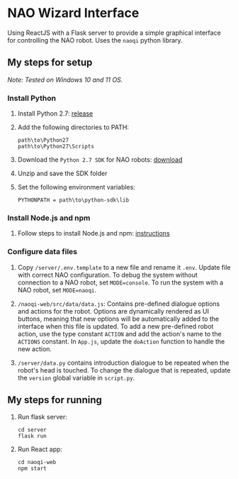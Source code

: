 # NAO Wizard Interface

Using ReactJS with a Flask server to provide a simple graphical interface for controlling the NAO robot. Uses the `naoqi` python library.

## My steps for setup

_Note: Tested on Windows 10 and 11 OS._

### Install Python

1. Install Python 2.7: [release](https://www.python.org/downloads/release/python-2718/)

2. Add the following directories to PATH:
   ```
   path\to\Python27
   path\to\Python27\Scripts
   ```

3. Download the `Python 2.7 SDK` for NAO robots: [download](https://www.aldebaran.com/en/support/nao-6/downloads-softwares)

4. Unzip and save the SDK folder

5. Set the following environment variables:
   ```
   PYTHONPATH = path\to\python-sdk\lib
   ```

### Install Node.js and npm
1. Follow steps to install Node.js and npm: [instructions](https://docs.npmjs.com/downloading-and-installing-node-js-and-npm)

### Configure data files
1. Copy `/server/.env.template` to a new file and rename it `.env`. Update file with correct NAO configuration. To debug the system without connection to a NAO robot, set `MODE=console`. To run the system with a NAO robot, set `MODE=naoqi`.

2. `/naoqi-web/src/data/data.js`: Contains pre-defined dialogue options and actions for the robot. Options are dynamically rendered as UI buttons, meaning that new options will be automatically added to the interface when this file is updated. To add a new pre-defined robot action, use the type constant `ACTION` and add the action's name to the `ACTIONS` constant. In `App.js`, update the `doAction` function to handle the new action.

3. `/server/data.py` contains introduction dialogue to be repeated when the robot's head is touched. To change the dialogue that is repeated, update the `version` global variable in `script.py`.

## My steps for running
1. Run flask server:
     ```
     cd server
     flask run
     ```

2. Run React app:
   ```
   cd naoqi-web
   npm start
   ```
